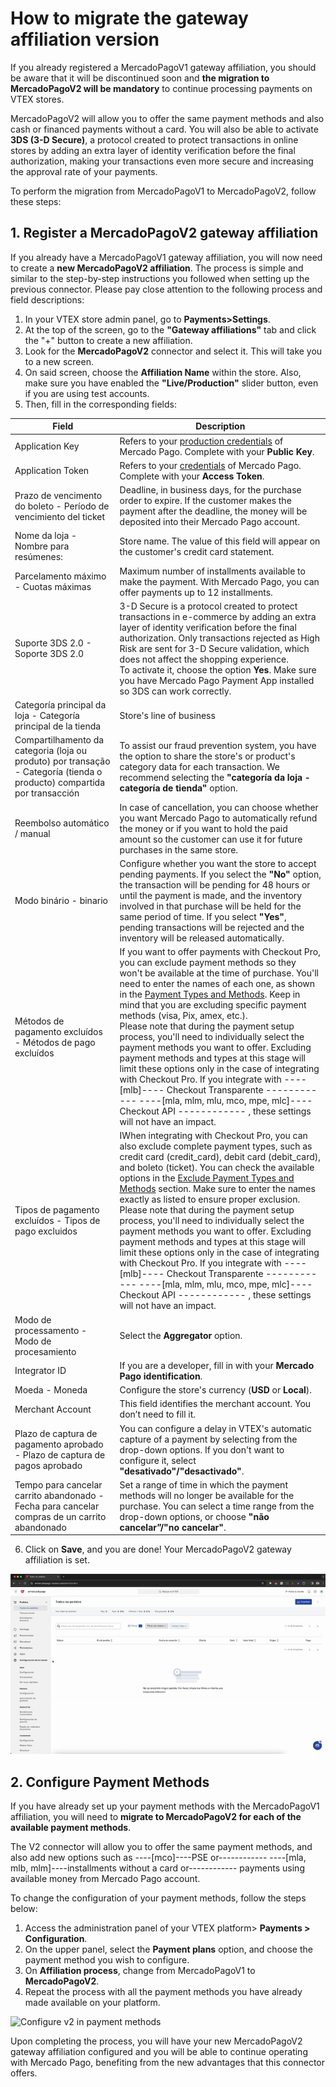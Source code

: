 # How to migrate the gateway affiliation version

If you already registered a MercadoPagoV1 gateway affiliation, you should be aware that it will be discontinued soon and **the migration to MercadoPagoV2 will be mandatory** to continue processing payments on VTEX stores.

MercadoPagoV2 will allow you to offer the same payment methods and also cash or financed payments without a card. You will also be able to activate **3DS (3-D Secure)**, a protocol created to protect transactions in online stores by adding an extra layer of identity verification before the final authorization, making your transactions even more secure and increasing the approval rate of your payments.

To perform the migration from MercadoPagoV1 to MercadoPagoV2, follow these steps: 

## 1. Register a MercadoPagoV2 gateway affiliation 

If you already have a MercadoPagoV1 gateway affiliation, you will now need to create a **new MercadoPagoV2 affiliation**. The process is simple and similar to the step-by-step instructions you followed when setting up the previous connector. Please pay close attention to the following process and field descriptions:

1. In your VTEX store admin panel, go to **Payments>Settings**. 
2. At the top of the screen, go to the **"Gateway affiliations"** tab and click the "+" button to create a new affiliation. 
3. Look for the **MercadoPagoV2** connector and select it. This will take you to a new screen. 
4. On said screen, choose the **Affiliation Name** within the store. Also, make sure you have enabled the **"Live/Production"** slider button, even if you are using test accounts. 
5. Then, fill in the corresponding fields: 

| Field | Description |
|---|---|
| Application Key  | Refers to your [production credentials](/developers/en/docs/vtex/additional-content/your-integrations/credentials) of Mercado Pago. Complete with your **Public Key**.  |
| Application Token | Refers to your [credentials](/developers/en/docs/vtex/additional-content/your-integrations/credentials) of Mercado Pago. Complete with your **Access Token**.  |
| Prazo de vencimento do boleto - Período de vencimiento del ticket  | Deadline, in business days, for the purchase order to expire. If the customer makes the payment after the deadline, the money will be deposited into their Mercado Pago account.  |
| Nome da loja - Nombre para resúmenes:  | Store name. The value of this field will appear on the customer's credit card statement.  |
| Parcelamento máximo - Cuotas máximas  | Maximum number of installments available to make the payment. With Mercado Pago, you can offer payments up to 12 installments. |
| Suporte 3DS 2.0 - Soporte 3DS 2.0 | 3-D Secure is a protocol created to protect transactions in e-commerce by adding an extra layer of identity verification before the final authorization. Only transactions rejected as High Risk are sent for 3-D Secure validation, which does not affect the shopping experience.<br>To activate it, choose the option **Yes**. Make sure you have Mercado Pago Payment App installed so 3DS can work correctly. |
| Categoría principal da loja - Categoría principal de la tienda  | Store's line of business |
| Compartilhamento da categoria (loja ou produto) por transação - Categoría (tienda o producto) compartida por transacción | To assist our fraud prevention system, you have the option to share the store's or product's category data for each transaction. We recommend selecting the **"categoría da loja - categoría de tienda"** option.  |
| Reembolso automático / manual  | In case of cancellation, you can choose whether you want Mercado Pago to automatically refund the money or if you want to hold the paid amount so the customer can use it for future purchases in the same store.  |
| Modo binário - binario | Configure whether you want the store to accept pending payments. If you select the **"No"** option, the transaction will be pending for 48 hours or until the payment is made, and the inventory involved in that purchase will be held for the same period of time. If you select **"Yes"**, pending transactions will be rejected and the inventory will be released automatically. |
| Métodos de pagamento excluídos - Métodos de pago excluídos  | If you want to offer payments with Checkout Pro, you can exclude payment methods so they won't be available at the time of purchase. You'll need to enter the names of each one, as shown in the [Payment Types and Methods](/developers/en/docs/vtex/payment-configuration/exclude-payment-types-methods). Keep in mind that you are excluding specific payment methods (visa, Pix, amex, etc.). <br>Please note that during the payment setup process, you'll need to individually select the payment methods you want to offer. Excluding payment methods and types at this stage will limit these options only in the case of integrating with Checkout Pro. If you integrate with  ----[mlb]---- Checkout Transparente ------------ ----[mla, mlm, mlu, mco, mpe, mlc]---- Checkout API ------------ , these settings will not have an impact. |
| Tipos de pagamento excluídos - Tipos de pago excluidos  | IWhen integrating with Checkout Pro, you can also exclude complete payment types, such as credit card (credit_card), debit card (debit_card), and boleto (ticket). You can check the available options in the [Exclude Payment Types and Methods](/developers/en/docs/vtex/payments-configuration/exclude-payment-types-methods) section. Make sure to enter the names exactly as listed to ensure proper exclusion. <br>Please note that during the payment setup process, you'll need to individually select the payment methods you want to offer. Excluding payment methods and types at this stage will limit these options only in the case of integrating with Checkout Pro. If you integrate with  ----[mlb]---- Checkout Transparente ------------ ----[mla, mlm, mlu, mco, mpe, mlc]---- Checkout API ------------ , these settings will not have an impact. |
| Modo de processamento - Modo de procesamiento  | Select the **Aggregator** option. |
| Integrator ID |  If you are a developer, fill in with your **Mercado Pago identification**.  |
| Moeda - Moneda |  Configure the store's currency (**USD** or **Local**). |
| Merchant Account | This field identifies the merchant account. You don’t need to fill it. |
| Plazo de captura de pagamento aprobado - Plazo de captura de pagos aprobado | You can configure a delay in VTEX's automatic capture of a payment by selecting from the drop-down options. If you don't want to configure it, select **"desativado"/"desactivado"**. |
| Tempo para cancelar carrito abandonado - Fecha para cancelar compras de un carrito abandonado | Set a range of time in which the payment methods will no longer be available for the purchase. You can select a time range from the drop-down options, or choose **"não cancelar”/"no cancelar"**. |

6. Click on **Save**, and you are done! Your MercadoPagoV2 gateway affiliation is set.

![Configure MercadoPagoV2](/images/vtex/vtex-new-admin-gateway-es.gif) 

## 2. Configure Payment Methods

If you have already set up your payment methods with the MercadoPagoV1 affiliation, you will need to **migrate to MercadoPagoV2 for each of the available payment methods**. 

The V2 connector will allow you to offer the same payment methods, and also add new options such as ----[mco]----PSE or------------ ----[mla, mlb, mlm]----installments without a card or------------ payments using available money from Mercado Pago account. 

To change the configuration of your payment methods, follow the steps below:

1. Access the administration panel of your VTEX platform> **Payments > Configuration**.
2. On the upper panel, select  the **Payment plans** option, and choose the payment method you wish to configure.
3. On **Affiliation process**, change from MercadoPagoV1 to **MercadoPagoV2**.
4. Repeat the process with all the payment methods you have already made available on your platform.

![Configure v2 in payment methods](devsite-docs/images/vtex/migration-payment-conditions.gif) 

Upon completing the process, you will have your new MercadoPagoV2 gateway affiliation configured and you will be able to continue operating with Mercado Pago, benefiting from the new advantages that this connector offers.